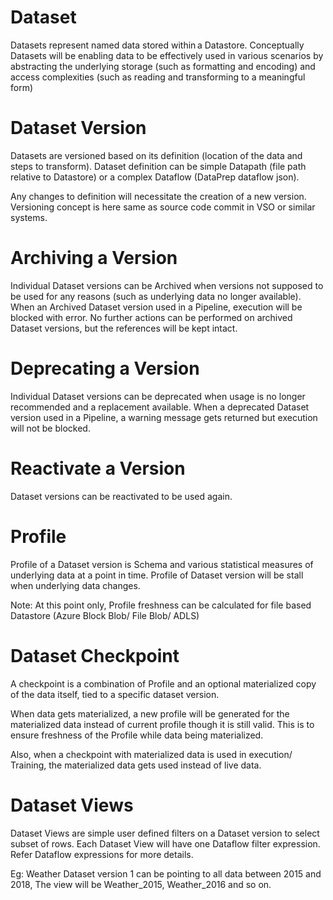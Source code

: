# Dataset 

Datasets represent named data stored within a Datastore. Conceptually Datasets will be enabling data to be effectively used in various  scenarios by abstracting the underlying storage (such as formatting and encoding) and access complexities (such as reading and transforming to a meaningful form) 

# Dataset Version 

Datasets are versioned based on its definition (location of the data and steps to transform). Dataset definition can be simple Datapath (file path relative to Datastore) or a complex Dataflow (DataPrep dataflow json).  

Any changes to definition will necessitate the creation of a new version. Versioning concept is here same as source code commit in VSO or similar systems. 

# Archiving a Version 

Individual Dataset versions can be Archived when versions not supposed to be used for any reasons (such as underlying data no longer available). When an Archived Dataset version used in a Pipeline, execution will be blocked with error. No further actions can be performed on archived Dataset versions, but the references will be kept intact. 

# Deprecating a Version 

Individual Dataset versions can be deprecated when usage is no longer recommended and a replacement available. When a deprecated Dataset version used in a Pipeline, a warning message gets returned but execution will not be blocked.  

# Reactivate a Version 

Dataset versions can be reactivated to be used again. 

# Profile 

Profile of a Dataset version is Schema and various statistical measures of underlying data at a point in time. Profile of Dataset version will be stall when underlying data changes. 

Note: At this point only, Profile freshness can be calculated for file based Datastore (Azure Block Blob/ File Blob/ ADLS) 

# Dataset Checkpoint 

A checkpoint is a combination of Profile and an optional materialized copy of the data itself, tied to a specific dataset version. 

When data gets materialized, a new profile will be generated for the materialized data instead of current profile though it is still valid. This is to ensure freshness of the Profile while data being materialized.  

Also, when a checkpoint with materialized data is used in execution/ Training, the materialized data gets used instead of live data. 

# Dataset Views 

Dataset Views are simple user defined filters on a Dataset version to select subset of rows. Each Dataset View will have one Dataflow filter expression. Refer Dataflow expressions for more details. 

Eg: Weather Dataset version 1 can be pointing to all data between 2015 and 2018, The view will be Weather_2015, Weather_2016 and so on.
